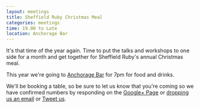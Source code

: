 ```yaml
---
layout: meetings
title: Sheffield Ruby Christmas Meal
categories: meetings
time: 19.00 to Late
location: Anchorage Bar
---
```


It's that time of the year again. Time to put the talks and workshops to
one side for a month and get together for Sheffield Ruby's annual Christmas meal.

This year we're going to [Anchorage Bar](http://www.anchoragebar.co.uk/) for 7pm for food and drinks.

We'll be booking a table, so be sure to let us know that you're coming
so we have confirmed numbers by responding on the [Google+
Page](https://plus.google.com) or
[dropping us an email](mailto:shrug@jamesalmond.com) or [Tweet
us](http://twitter.com/sheffieldruby).
